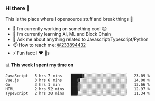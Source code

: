 ### Hi there 👋

<!--
**a233894432/a233894432** is a ✨ _special_ ✨ repository because its `README.md` (this file) appears on your GitHub profile.

Here are some ideas to get you started:

- 🔭 I’m currently working on ...
- 🌱 I’m currently learning ...
- 👯 I’m looking to collaborate on ...
- 🤔 I’m looking for help with ...
- 💬 Ask me about ...
- 📫 How to reach me: ...
- 😄 Pronouns: ...
- ⚡ Fun fact: ...
-->
 
 
This is the place where I opensource stuff and break things :rofl:

- 🔭 I’m currently working on something cool :wink:
- 🌱 I’m currently learning AI, ML and Block Chain
- 💬 Ask me about anything related to Javascript/Typescript/Python
- 📫 How to reach me: [@233894432](https://twitter.com/233894432)
- ⚡ Fun fact: I :heart: :dog:s

📊 **This week I spent my time on**
<!--START_SECTION:waka-->
```text
JavaScript   5 hrs 7 mins    █████▓░░░░░░░░░░░░░░░░░░░   23.09 % 
Vue.js       3 hrs 6 mins    ███▓░░░░░░░░░░░░░░░░░░░░░   14.00 % 
Go           3 hrs 1 min     ███▒░░░░░░░░░░░░░░░░░░░░░   13.66 % 
HTML         2 hrs 52 mins   ███▒░░░░░░░░░░░░░░░░░░░░░   12.97 % 
TypeScript   2 hrs 30 mins   ███░░░░░░░░░░░░░░░░░░░░░░   11.34 % 
```
<!--END_SECTION:waka-->
